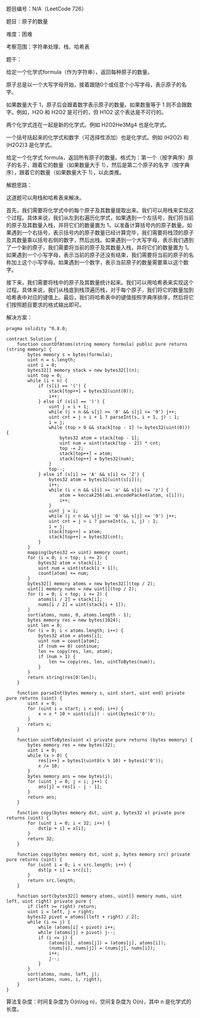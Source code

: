 题目编号：N/A（LeetCode 726）

题目：原子的数量

难度：困难

考察范围：字符串处理、栈、哈希表

题干：

给定一个化学式formula（作为字符串），返回每种原子的数量。

原子总是以一个大写字母开始，接着跟随0个或任意个小写字母，表示原子的名字。

如果数量大于 1，原子后会跟着数字表示原子的数量。如果数量等于 1 则不会跟数字。例如，H2O 和 H2O2 是可行的，但 H1O2 这个表达是不可行的。

两个化学式连在一起是新的化学式。例如 H2O2He3Mg4 也是化学式。

一个括号括起来的化学式和数字（可选择性添加）也是化学式。例如 (H2O2) 和 (H2O2)3 是化学式。

给定一个化学式 formula，返回所有原子的数量。格式为：第一个（按字典序）原子的名子，跟着它的数量（如果数量大于 1），然后是第二个原子的名字（按字典序），跟着它的数量（如果数量大于 1），以此类推。

解题思路：

这道题可以用栈和哈希表来解决。

首先，我们需要将化学式中的每个原子及其数量提取出来。我们可以用栈来实现这个过程。具体来说，我们从左到右遍历化学式，如果遇到一个左括号，我们将当前的原子及其数量入栈，并将它们的数量置为 1，以准备计算括号内的原子数量。如果遇到一个右括号，表示括号内的原子数量已经计算完毕，我们需要将栈顶的原子及其数量乘以括号右侧的数字，然后出栈。如果遇到一个大写字母，表示我们遇到了一个新的原子，我们需要将当前的原子及其数量入栈，并将它们的数量置为 1。如果遇到一个小写字母，表示当前的原子还没有结束，我们需要将当前的原子的名称加上这个小写字母。如果遇到一个数字，表示当前原子的数量需要乘以这个数字。

接下来，我们需要将栈中的原子及其数量统计起来。我们可以用哈希表来实现这个过程。具体来说，我们从栈底到栈顶遍历栈，对于每个原子，我们将它的数量加到哈希表中对应的键值上。最后，我们将哈希表中的键值按照字典序排序，然后将它们按照题目要求的格式输出即可。

解决方案：

```
pragma solidity ^0.8.0;

contract Solution {
    function countOfAtoms(string memory formula) public pure returns (string memory) {
        bytes memory s = bytes(formula);
        uint n = s.length;
        uint i = 0;
        bytes32[] memory stack = new bytes32[](n);
        uint top = 0;
        while (i < n) {
            if (s[i] == '(') {
                stack[top++] = bytes32(uint(0));
                i++;
            } else if (s[i] == ')') {
                uint j = i + 1;
                while (j < n && s[j] >= '0' && s[j] <= '9') j++;
                uint cnt = j > i + 1 ? parseInt(s, i + 1, j) : 1;
                i = j;
                while (top > 0 && stack[top - 1] != bytes32(uint(0))) {
                    bytes32 atom = stack[top - 1];
                    uint num = uint(stack[top - 2]) * cnt;
                    top -= 2;
                    stack[top++] = atom;
                    stack[top++] = bytes32(num);
                }
                top--;
            } else if (s[i] >= 'A' && s[i] <= 'Z') {
                bytes32 atom = bytes32(uint(s[i]));
                i++;
                while (i < n && s[i] >= 'a' && s[i] <= 'z') {
                    atom = keccak256(abi.encodePacked(atom, s[i]));
                    i++;
                }
                uint j = i;
                while (j < n && s[j] >= '0' && s[j] <= '9') j++;
                uint cnt = j > i ? parseInt(s, i, j) : 1;
                i = j;
                stack[top++] = atom;
                stack[top++] = bytes32(cnt);
            }
        }
        mapping(bytes32 => uint) memory count;
        for (i = 0; i < top; i += 2) {
            bytes32 atom = stack[i];
            uint num = uint(stack[i + 1]);
            count[atom] += num;
        }
        bytes32[] memory atoms = new bytes32[](top / 2);
        uint[] memory nums = new uint[](top / 2);
        for (i = 0; i < top; i += 2) {
            atoms[i / 2] = stack[i];
            nums[i / 2] = uint(stack[i + 1]);
        }
        sort(atoms, nums, 0, atoms.length - 1);
        bytes memory res = new bytes(1024);
        uint len = 0;
        for (i = 0; i < atoms.length; i++) {
            bytes32 atom = atoms[i];
            uint num = count[atom];
            if (num == 0) continue;
            len += copy(res, len, atom);
            if (num > 1) {
                len += copy(res, len, uintToBytes(num));
            }
        }
        return string(res[0:len]);
    }

    function parseInt(bytes memory s, uint start, uint end) private pure returns (uint) {
        uint x = 0;
        for (uint i = start; i < end; i++) {
            x = x * 10 + uint(s[i]) - uint(bytes1('0'));
        }
        return x;
    }

    function uintToBytes(uint x) private pure returns (bytes memory) {
        bytes memory res = new bytes(32);
        uint i = 0;
        while (x > 0) {
            res[i++] = bytes1(uint8(x % 10) + bytes1('0'));
            x /= 10;
        }
        bytes memory ans = new bytes(i);
        for (uint j = 0; j < i; j++) {
            ans[j] = res[i - j - 1];
        }
        return ans;
    }

    function copy(bytes memory dst, uint p, bytes32 x) private pure returns (uint) {
        for (uint i = 0; i < 32; i++) {
            dst[p + i] = x[i];
        }
        return 32;
    }

    function copy(bytes memory dst, uint p, bytes memory src) private pure returns (uint) {
        for (uint i = 0; i < src.length; i++) {
            dst[p + i] = src[i];
        }
        return src.length;
    }

    function sort(bytes32[] memory atoms, uint[] memory nums, uint left, uint right) private pure {
        if (left >= right) return;
        uint i = left, j = right;
        bytes32 pivot = atoms[(left + right) / 2];
        while (i <= j) {
            while (atoms[i] < pivot) i++;
            while (atoms[j] > pivot) j--;
            if (i <= j) {
                (atoms[i], atoms[j]) = (atoms[j], atoms[i]);
                (nums[i], nums[j]) = (nums[j], nums[i]);
                i++;
                j--;
            }
        }
        sort(atoms, nums, left, j);
        sort(atoms, nums, i, right);
    }
}
```

算法复杂度：时间复杂度为 O(n\log n)，空间复杂度为 O(n)，其中 n 是化学式的长度。